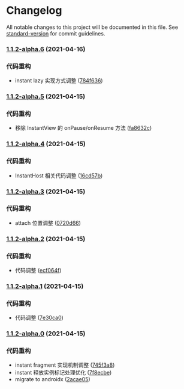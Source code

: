 # Changelog

All notable changes to this project will be documented in this file. See [standard-version](https://github.com/conventional-changelog/standard-version) for commit guidelines.

### [1.1.2-alpha.6](https://github.com/VerstSiu/frame_pagercompare/1.1.2-alpha.5...1.1.2-alpha.6) (2021-04-16)


### 代码重构

* instant lazy 实现方式调整 ([784f636](https://github.com/VerstSiu/frame_pagercommit/784f636fc8bccafeb61ad53d59bd12f4677f4da3))

### [1.1.2-alpha.5](https://github.com/VerstSiu/frame_pagercompare/1.1.2-alpha.4...1.1.2-alpha.5) (2021-04-15)


### 代码重构

* 移除 InstantView 的 onPause/onResume 方法 ([fa8632c](https://github.com/VerstSiu/frame_pagercommit/fa8632c45c863ec685240d3cb093e8d5ab7282b4))

### [1.1.2-alpha.4](https://github.com/VerstSiu/frame_pagercompare/1.1.2-alpha.3...1.1.2-alpha.4) (2021-04-15)


### 代码重构

* InstantHost 相关代码调整 ([16cd57b](https://github.com/VerstSiu/frame_pagercommit/16cd57b23e9a9b68d1986069414d45c30d824bd5))

### [1.1.2-alpha.3](https://github.com/VerstSiu/frame_pagercompare/1.1.2-alpha.2...1.1.2-alpha.3) (2021-04-15)


### 代码重构

* attach 位置调整 ([0720d66](https://github.com/VerstSiu/frame_pagercommit/0720d66c506943725dd2bb431bfd49e6ff89b220))

### [1.1.2-alpha.2](https://github.com/VerstSiu/frame_pagercompare/1.1.2-alpha.1...1.1.2-alpha.2) (2021-04-15)


### 代码重构

* 代码调整 ([ecf064f](https://github.com/VerstSiu/frame_pagercommit/ecf064f7783a1590b79b0230363b10c59dd116e0))

### [1.1.2-alpha.1](https://github.com/VerstSiu/frame_pagercompare/1.1.2-alpha.0...1.1.2-alpha.1) (2021-04-15)


### 代码重构

* 代码调整 ([7e30ca0](https://github.com/VerstSiu/frame_pagercommit/7e30ca003a54cc9715f352df848000dc0ebbeeaa))

### [1.1.2-alpha.0](https://github.com/VerstSiu/frame_pagercompare/1.1.1...1.1.2-alpha.0) (2021-04-15)


### 代码重构

* instant fragment 实现机制调整 ([745f3a8](https://github.com/VerstSiu/frame_pagercommit/745f3a8149e6bda1cebd0dfa538e303c51ef42e6))
* instant 释放实例标记处理优化 ([7f8ecbe](https://github.com/VerstSiu/frame_pagercommit/7f8ecbeae9786bc4405d96b88ad46b8754c4524a))
* migrate to androidx ([2acae05](https://github.com/VerstSiu/frame_pagercommit/2acae055e6837a1f7a06091f005a67c1ef807755))
